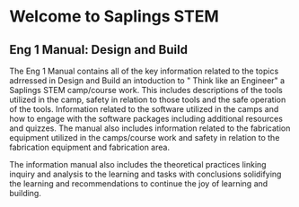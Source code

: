 # Welcome to Saplings STEM 

## Eng 1 Manual: Design and Build

The Eng 1 Manual contains all of the key information related to the topics adrressed in Design and Build an intoduction to " Think like an Engineer" a Saplings STEM camp/course work. This includes descriptions of the tools utilized in the camp, safety in relation to those tools and the safe operation of the tools. Information related to the software utilized in the camps and how to engage with the software packages including additional resources and quizzes. The manual also includes information related to the fabrication equipment utilized in the camps/course work and safety in relation to the fabrication equipment and fabrication area.

The information manual also includes the theoretical practices linking inquiry and analysis to the learning and tasks with conclusions solidifying the learning and recommendations to continue the joy of learning and building.



